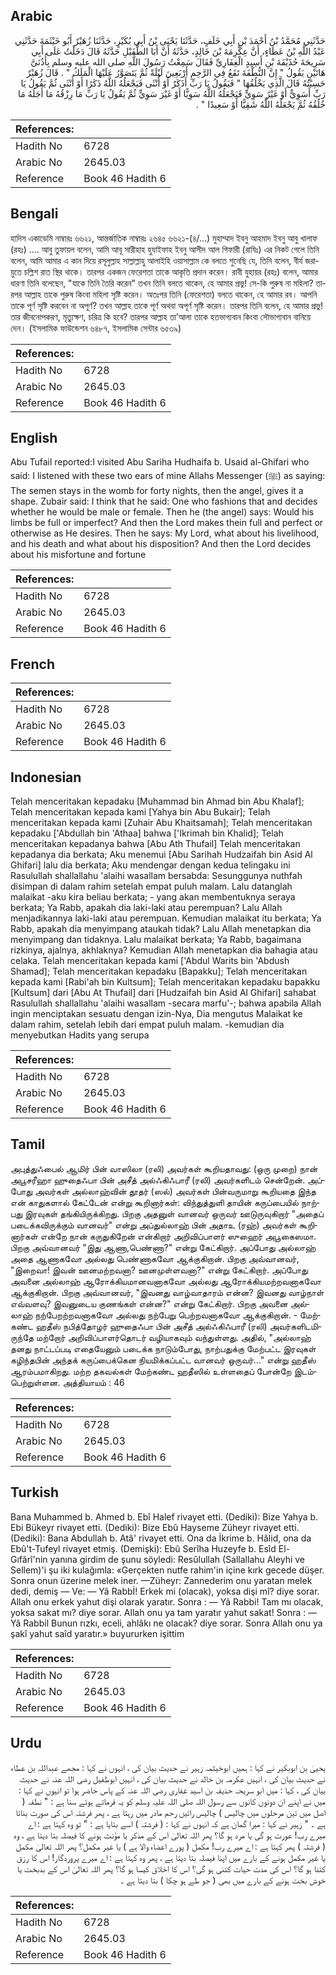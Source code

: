 ## Arabic


<div dir="rtl" lang="ar" style={{fontSize:'larger',backgroundColor:'#f8f9fa',padding:20}}>
حَدَّثَنِي مُحَمَّدُ بْنُ أَحْمَدَ بْنِ أَبِي خَلَفٍ، حَدَّثَنَا يَحْيَى بْنُ أَبِي بُكَيْرٍ، حَدَّثَنَا زُهَيْرٌ أَبُو خَيْثَمَةَ حَدَّثَنِي عَبْدُ اللَّهِ بْنُ عَطَاءٍ، أَنَّ عِكْرِمَةَ بْنَ خَالِدٍ، حَدَّثَهُ أَنَّ أَبَا الطُّفَيْلِ حَدَّثَهُ قَالَ دَخَلْتُ عَلَى أَبِي سَرِيحَةَ حُذَيْفَةَ بْنِ أَسِيدٍ الْغِفَارِيِّ فَقَالَ سَمِعْتُ رَسُولَ اللَّهِ صلى الله عليه وسلم بِأُذُنَىَّ هَاتَيْنِ يَقُولُ ‏"‏ إِنَّ النُّطْفَةَ تَقَعُ فِي الرَّحِمِ أَرْبَعِينَ لَيْلَةً ثُمَّ يَتَصَوَّرُ عَلَيْهَا الْمَلَكُ ‏"‏ ‏.‏ قَالَ زُهَيْرٌ حَسِبْتُهُ قَالَ الَّذِي يَخْلُقُهَا ‏"‏ فَيَقُولُ يَا رَبِّ أَذَكَرٌ أَوْ أُنْثَى فَيَجْعَلُهُ اللَّهُ ذَكَرًا أَوْ أُنْثَى ثُمَّ يَقُولُ يَا رَبِّ أَسَوِيٌّ أَوْ غَيْرُ سَوِيٍّ فَيَجْعَلُهُ اللَّهُ سَوِيًّا أَوْ غَيْرَ سَوِيٍّ ثُمَّ يَقُولُ يَا رَبِّ مَا رِزْقُهُ مَا أَجَلُهُ مَا خُلُقُهُ ثُمَّ يَجْعَلُهُ اللَّهُ شَقِيًّا أَوْ سَعِيدًا ‏"‏ ‏.‏
</div>
<div style={{backgroundColor:'#f8f9fa',padding:20, marginBottom: 10}}><table> <thead> <tr> <th>References:</th> <th></th> </tr> </thead> <tbody><tr><td>Hadith No</td><td>6728</td></tr><tr><td>Arabic No</td><td>2645.03</td></tr><tr><td>Reference</td><td>Book 46 Hadith 6</td></tr></tbody></table></div>

## Bengali


<div dir="ltr" lang="bn" style={{fontSize:'larger',backgroundColor:'#f8f9fa',padding:20}}>
হাদিস একাডেমি নাম্বারঃ ৬৬২১, আন্তর্জাতিক নাম্বারঃ ২৬৪৫ ৬৬২১-(৪/...) মুহাম্মাদ ইবনু আহমাদ ইবনু আবু খালাফ (রহঃ) .... আবু তুফায়ল বলেন, আমি আবূ সারীহাহ হুযাইফাহ ইবনু আসীদ আল গিফারী (রাযিঃ) এর নিকট গেলে তিনি বলেন, আমি আমার এ কান দিয়ে রসূলুল্লাহ সাল্লাল্লাহু আলাইহি ওয়াসাল্লাম কে বলতে শুনেছি যে, তিনি বলেন, বীর্য জরায়ুতে চল্লিশ রাত স্থির থাকে। তারপর একজন ফেরেশতা তাকে আকৃতি প্রদান করেন। রাবী যুহায়র (রহঃ) বলেন, আমার ধারণা তিনি বলেছেন, "যাকে তিনি তৈরি করেন" তখন তিনি বলতে থাকেন, হে আমার প্রভু! সে-কি পুরুষ না মহিলা? তারপর আল্লাহ তাকে পুরুষ কিংবা মহিলা সৃষ্টি করেন। অতঃপর তিনি (ফেরেশতা) বলতে থাকেন, হে আমার রব। আপনি তাকে পূর্ণ সৃষ্টি করবেন না অপূর্ণ? তখন আল্লাহ তাকে পূর্ণ অথবা অপূর্ণ সৃষ্টি করেন। তারপর তিনি বলেন, হে আমার প্রভু! তার জীবনোপকরণ, মৃত্যুক্ষণ, চরিত্র কি হবে? তারপর আল্লাহ তা’আলা তাকে হতভাগ্যবান কিংবা সৌভাগ্যবান বানিয়ে দেন। (ইসলামিক ফাউন্ডেশন ৬৪৮৭, ইসলামিক সেন্টার ৬৫৩৯)
</div>
<div style={{backgroundColor:'#f8f9fa',padding:20, marginBottom: 10}}><table> <thead> <tr> <th>References:</th> <th></th> </tr> </thead> <tbody><tr><td>Hadith No</td><td>6728</td></tr><tr><td>Arabic No</td><td>2645.03</td></tr><tr><td>Reference</td><td>Book 46 Hadith 6</td></tr></tbody></table></div>

## English


<div dir="ltr" lang="en" style={{fontSize:'larger',backgroundColor:'#f8f9fa',padding:20}}>
Abu Tufail reported:I visited Abu Sariha Hudhaifa b. Usaid al-Ghifari who said: I listened with these two ears of mine Allahs Messenger (ﷺ) as saying: The semen stays in the womb for forty nights, then the angel, gives it a shape. Zubair said: I think that he said: One who fashions that and decides whether he would be male or female. Then he (the angel) says: Would his limbs be full or imperfect? And then the Lord makes thein full and perfect or otherwise as He desires. Then he says: My Lord, what about his livelihood, and his death and what about his disposition? And then the Lord decides about his misfortune and fortune
</div>
<div style={{backgroundColor:'#f8f9fa',padding:20, marginBottom: 10}}><table> <thead> <tr> <th>References:</th> <th></th> </tr> </thead> <tbody><tr><td>Hadith No</td><td>6728</td></tr><tr><td>Arabic No</td><td>2645.03</td></tr><tr><td>Reference</td><td>Book 46 Hadith 6</td></tr></tbody></table></div>

## French


<div dir="ltr" lang="fr" style={{fontSize:'larger',backgroundColor:'#f8f9fa',padding:20}}>

</div>
<div style={{backgroundColor:'#f8f9fa',padding:20, marginBottom: 10}}><table> <thead> <tr> <th>References:</th> <th></th> </tr> </thead> <tbody><tr><td>Hadith No</td><td>6728</td></tr><tr><td>Arabic No</td><td>2645.03</td></tr><tr><td>Reference</td><td>Book 46 Hadith 6</td></tr></tbody></table></div>

## Indonesian


<div dir="ltr" lang="id" style={{fontSize:'larger',backgroundColor:'#f8f9fa',padding:20}}>
Telah menceritakan kepadaku [Muhammad bin Ahmad bin Abu Khalaf]; Telah menceritakan kepada kami [Yahya bin Abu Bukair]; Telah menceritakan kepada kami [Zuhair Abu Khaitsamah]; Telah menceritakan kepadaku ['Abdullah bin 'Athaa] bahwa ['Ikrimah bin Khalid]; Telah menceritakan kepadanya bahwa [Abu Ath Thufail] Telah menceritakan kepadanya dia berkata; Aku menemui [Abu Sarihah Hudzaifah bin Asid Al Ghifari] lalu dia berkata; Aku mendengar dengan kedua telingaku ini Rasulullah shallallahu 'alaihi wasallam bersabda: Sesunggunya nuthfah disimpan di dalam rahim setelah empat puluh malam. Lalu datanglah malaikat -aku kira beliau berkata; - yang akan membentuknya seraya berkata; Ya Rabb, apakah dia laki-laki atau perempuan? Lalu Allah menjadikannya laki-laki atau perempuan. Kemudian malaikat itu berkata; Ya Rabb, apakah dia menyimpang ataukah tidak? Lalu Allah menetapkan dia menyimpang dan tidaknya. Lalu malaikat berkata; Ya Rabb, bagaimana rizkinya, ajalnya, akhlaknya? Kemudian Allah menetapkan dia bahagia atau celaka. Telah menceritakan kepada kami ['Abdul Warits bin 'Abdush Shamad]; Telah menceritakan kepadaku [Bapakku]; Telah menceritakan kepada kami [Rabi'ah bin Kultsum]; Telah menceritakan kepadaku bapakku [Kultsum] dari [Abu At Thufail] dari [Hudzaifah bin Asid Al Ghifari] sahabat Rasulullah shallallahu 'alaihi wasallam -secara marfu'-; bahwa apabila Allah ingin menciptakan sesuatu dengan izin-Nya, Dia mengutus Malaikat ke dalam rahim, setelah lebih dari empat puluh malam. -kemudian dia menyebutkan Hadits yang serupa
</div>
<div style={{backgroundColor:'#f8f9fa',padding:20, marginBottom: 10}}><table> <thead> <tr> <th>References:</th> <th></th> </tr> </thead> <tbody><tr><td>Hadith No</td><td>6728</td></tr><tr><td>Arabic No</td><td>2645.03</td></tr><tr><td>Reference</td><td>Book 46 Hadith 6</td></tr></tbody></table></div>

## Tamil


<div dir="ltr" lang="ta" style={{fontSize:'larger',backgroundColor:'#f8f9fa',padding:20}}>
அபுத்துஃபைல் ஆமிர் பின் வாஸிலா (ரலி) அவர்கள் கூறியதாவது: (ஒரு முறை) நான் அபூசரீஹா ஹுதைஃபா பின் அசீத் அல்ஃகிஃபாரீ (ரலி) அவர்களிடம் சென்றேன். அப்போது அவர்கள் அல்லாஹ்வின் தூதர் (ஸல்) அவர்கள் பின்வருமாறு கூறியதை இந்த என் காதுகளால் கேட்டேன் என்று கூறினார்கள்: விந்துத்துளி தாயின் கருப்பையில் நாற்பது இரவுகள் தங்கியிருக்கிறது. பிறகு அதனுள் வானவர் ஒருவர் ஊடுருவுகிறார் "அதைப் படைக்கவிருக்கும் வானவர்" என்று அப்துல்லாஹ் பின் அதாஉ (ரஹ்) அவர்கள் கூறினார்கள் என்றே நான் கருதுகிறேன் என்கிறார் அறிவிப்பாளர் ஸுஹைர் அபூகைஸமா. பிறகு அவ்வானவர் "இது ஆணா,பெண்ணா?" என்று கேட்கிறார். அப்போது அல்லாஹ் அதை ஆணாகவோ அல்லது பெண்ணாகவோ ஆக்குகிறான். பிறகு அவ்வானவர், "இறைவா! இவன் ஊனமற்றவனா? ஊனமுள்ளவனா?" என்று கேட்கிறார். அப்போது அவனை அல்லாஹ் ஆரோக்கியமானவனாகவோ அல்லது ஆரோக்கியமற்றவனாகவோ ஆக்குகிறான். பிறகு அவ்வானவர், "இவனது வாழ்வாதாரம் என்ன? இவனது வாழ்நாள் எவ்வளவு? இவனுடைய குணங்கள் என்ன?" என்று கேட்கிறார். பிறகு அவனை அல்லாஹ் நற்பேறற்றவனாகவோ அல்லது நற்பேறு பெற்றவனாகவோ ஆக்குகிறான். - மேற்கண்ட ஹதீஸ் நபித்தோழர் ஹுதைஃபா பின் அசீத் அல்ஃகிஃபாரீ (ரலி) அவர்களிடமிருந்தே மற்றோர் அறிவிப்பாளர்தொடர் வழியாகவும் வந்துள்ளது. அதில், "அல்லாஹ் தனது நாட்டப்படி எதையேனும் படைக்க நாடும்போது, நாற்பதுக்கு மேற்பட்ட இரவுகள் கழிந்தபின் அந்தக் கருப்பைக்கென நியமிக்கப்பட்ட வானவர் ஒருவர்..." என்று ஹதீஸ் ஆரம்பமாகிறது. மற்ற தகவல்கள் மேற்கண்ட ஹதீஸில் உள்ளதைப் போன்றே இடம்பெற்றுள்ளன. அத்தியாயம் : 46
</div>
<div style={{backgroundColor:'#f8f9fa',padding:20, marginBottom: 10}}><table> <thead> <tr> <th>References:</th> <th></th> </tr> </thead> <tbody><tr><td>Hadith No</td><td>6728</td></tr><tr><td>Arabic No</td><td>2645.03</td></tr><tr><td>Reference</td><td>Book 46 Hadith 6</td></tr></tbody></table></div>

## Turkish


<div dir="ltr" lang="tr" style={{fontSize:'larger',backgroundColor:'#f8f9fa',padding:20}}>
Bana Muhammed b. Ahmed b. Ebî Halef rivayet etti. (Dediki): Bize Yahya b. Ebi Bükeyr rivayet etti. (Dediki): Bize Ebû Hayseme Züheyr rivayet etti. (Dediki): Bana Abdullah b. Atâ' rivayet etti. Ona da İkrime b. Hâlid, ona da Ebû't-Tufeyl rivayet etmiş. (Demişki): Ebû Serîha Huzeyfe b. Esîd El-Gıfârî'nin yanına girdim de şunu söyledi: Resûlullah (Sallallahu Aleyhi ve Sellem)'i şu iki kulağımla: «Gerçekten nutfe rahim'in içine kırk gecede düşer. Sonra onun üzerine melek iner. —Züheyr: Zannederim onu yaratan melek dedi, demiş — Ve: — Yâ Rabbİ! Erkek mi (olacak), yoksa dişi mî? diye sorar. Allah onu erkek yahut dişi olarak yaratır. Sonra : — Yâ Rabbi! Tam mı olacak, yoksa sakat mı? diye sorar. Allah onu ya tam yaratır yahut sakat! Sonra : — Yâ Rabbil Bunun rızkı, eceli, ahlâkı ne olacak? diye sorar. Sonra Allah onu ya şakî yahut saîd yaratır.» buyururken işittim
</div>
<div style={{backgroundColor:'#f8f9fa',padding:20, marginBottom: 10}}><table> <thead> <tr> <th>References:</th> <th></th> </tr> </thead> <tbody><tr><td>Hadith No</td><td>6728</td></tr><tr><td>Arabic No</td><td>2645.03</td></tr><tr><td>Reference</td><td>Book 46 Hadith 6</td></tr></tbody></table></div>

## Urdu


<div dir="rtl" lang="ur" style={{fontSize:'larger',backgroundColor:'#f8f9fa',padding:20}}>
یحییٰ بن ابوبکیر نے کہا : ہمیں ابوخیثمہ زہیر نے حدیث بیان کی ، انہوں نے کہا : مجھے عبداللہ بن عطاء نے حدیث بیان کی ، انہیں عکرمہ بن خالد نے حدیث بیان کی ، انہیں ابوطفیل رضی اللہ عنہ نے حدیث بیان کی ، کہا : میں ابو سریحہ حذیفہ بن اسید غفاری رضی اللہ عنہ کے پاس حاضر ہوا تو انہوں نے کہا : میں نے اپنے ان دونوں کانوں سے رسول اللہ صلی اللہ علیہ وسلم کو یہ فرماتے ہوئے سنا ہے : " نطفہ ( اصل میں تین مرحلوں میں چالیس ) چالیس راتیں رحم مادر میں رہتا ہے ، پھر فرشتہ اس کی صورت بناتا ہے ۔ " زہیر نے کہا : میرا گمان ہے کہ انہوں نے کہا : ( فرشتہ ) اسے بتایا ہے : " تو وہ کہتا ہے : اے میرے رب! عورت ہو گی یا مرد ہو گا؟ پھر اللہ تعالیٰ اس کے مذکر یا مؤنث ہونے کا فیصلہ بتا دیتا ہے ، وہ ( فرشتہ ) پھر کہتا ہے : اے میرے رب! مکمل ( پورے اعضاء والا ہے ) یا غیر مکمل؟ پھر اللہ تعالیٰ مکمل یا غیر مکمل ہونے کے بارے میں اپنا فیصلہ بتا دیتا ہے ، پھر وہ کہتا ہے : اے میرے پروردگار! اس کا رزق کتنا ہو گا؟ اس کی مدت حیات کتنی ہو گی؟ اس کا اخلاق کیسا ہو گا؟ پھر اللہ تعالیٰ اس کے بدبخت یا خوش بخت ہونے کے بارے میں بھی ( جو طے ہو چکا ) بتا دیتا ہے ۔
</div>
<div style={{backgroundColor:'#f8f9fa',padding:20, marginBottom: 10}}><table> <thead> <tr> <th>References:</th> <th></th> </tr> </thead> <tbody><tr><td>Hadith No</td><td>6728</td></tr><tr><td>Arabic No</td><td>2645.03</td></tr><tr><td>Reference</td><td>Book 46 Hadith 6</td></tr></tbody></table></div>